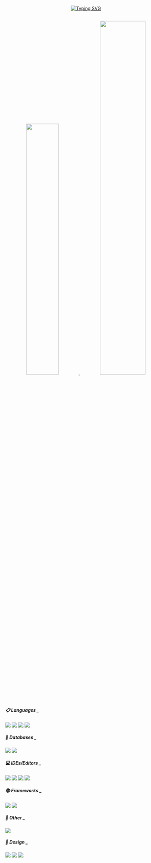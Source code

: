 <div align="center">
<br><br><br>

<!-- Don't just fork or copy it. Star it, please 🥺  -->

[![Typing SVG](https://readme-typing-svg.herokuapp.com?font=Oleo+Script&color=598036&size=35&center=true&vCenter=true&width=404&height=53&lines=%E3%80%80%E3%80%80Hi+there%2C+I'm+bear_nyong🧸.+%E3%80%80%E3%80%80)](https://git.io/typing-svg)

<br>

<!--
<a href="https://github.com/anuraghazra/github-readme-stats">
  <img height=200 align="center" margin-right=130 src="https://github-readme-stats.vercel.app/api?username=bearnyong&show_icons=true&theme=material-palenight&hide_border=true&bg_color=20232a&icon_color=E3E3E3A8&text_color=fff&title_color=598036&count_private=true"" />
</a>
<a href="https://github.com/anuraghazra/convoychat">
  <img height=200 align="center" src="https://github-readme-stats.vercel.app/api/top-langs?username=bearnyong&layout=compact&langs_count=8&card_width=400" />
</a>
-->
<!-- devpla's profile -->


<a href="https://github.com/anuraghazra/github-readme-stats">
  <img src="https://github-readme-stats.vercel.app/api?username=bearnyong&show_icons=true&theme=material-palenight&hide_border=true&bg_color=20232a&icon_color=E3E3E3A8&text_color=fff&title_color=598036&count_private=true" width=44.8% />
</a>
<a href="https://github.com/ashutosh00710/github-readme-activity-graph">
<img src="https://github-readme-activity-graph.vercel.app/graph?username=bearnyong&theme=react-dark&bg_color=20232a&hide_border=true&line=598036&color=598036" width=53.2%/>
</a>

<br/><br/>


<!--## Bear_nyong 👋 <br/>-->

<!--https://github.com/Ileriayo/markdown-badges-->
<div align="left">

<h5> 📋 Languages _&nbsp; </h5>
<img src="https://img.shields.io/badge/JAVA-437291?style=flat-square&logo=openjdk&logoColor=white"/>
<img src="https://img.shields.io/badge/HTML5-E34F26?style=flat-square&logo=html5&logoColor=white"/>
<img src="https://img.shields.io/badge/CSS3-1572B6?style=flat-square&logo=css3&logoColor=white"/>
<img src="https://img.shields.io/badge/Python-3670A0?style=flat-square&logo=python&logoColor=white"/>

<h5> 💾 Databases _&nbsp; </h5>
<img src="https://img.shields.io/badge/Oracle-F80000?style=flat-square&logo=oracle&logoColor=white"/>
<img src="https://img.shields.io/badge/MySQL-4479A1?style=flat-square&logo=mysql&logoColor=white"/>

<h5> 💻 IDEs/Editors _&nbsp; </h5>
<img src="https://img.shields.io/badge/Eclipse-2C2255?style=flat-square&logo=eclipseide&logoColor=white"/>
<img src="https://img.shields.io/badge/IntelliJ-777777?style=flat-square&logo=intellij-idea&logoColor=white"/>
<img src="https://img.shields.io/badge/Visual Studio Code-007ACC?style=flat-square&logo=visual-studio-code&logoColor=white"/>
<img src="https://img.shields.io/badge/Jupyter Notebook-F37626?style=flat-square&logo=jupyter&logoColor=white"/>

<h5> 📚 Frameworks _&nbsp; </h5>
<img src="https://img.shields.io/badge/Spring-6DB33F?style=flat-square&logo=spring&logoColor=white"/>
<img src="https://img.shields.io/badge/React-61DAFB?style=flat-square&logo=react&logoColor=white"/>

<h5> 🥅 Other _&nbsp; </h5>
<img src="https://img.shields.io/badge/Arduino-00878F?style=flat-square&logo=Arduino&logoColor=white"/>

<h5> 🎨 Design _&nbsp; </h5>
<img src="https://img.shields.io/badge/Figma-F24E1E?style=flat-square&logo=figma&logoColor=white"/>
<img src="https://img.shields.io/badge/Adobe Photoshop-31A8FF?style=flat-square&logo=adobephotoshop&logoColor=white"/>
<img src="https://img.shields.io/badge/Adobe Illustrator-FF9A00?style=flat-square&logo=adobeillustrator&logoColor=white"/>

</div>

 <!--

<h4> 💬 Social </h4>

![Instagram](https://img.shields.io/badge/Instagram-%23E4405F.svg?style=for-the-badge&logo=Instagram&logoColor=white)
<br><br>


<a href="https://github.com/devpla/github-stats">
 <img src="https://raw.githubusercontent.com/devpla/github-stats/output/generated/languages.svg?color=598036" width=50% />
</a>

-->



<br><br><br>



<!--
﻿[![Top Langs](https://github-readme-stats.vercel.app/api/top-langs/?username=bearnyong&langs_count=15&layout=compact&theme=dark)](https://github.com/bearnyong/bearnyong)

[![Hits](https://hits.seeyoufarm.com/api/count/incr/badge.svg?url=https%3A%2F%2Fgithub.com%2Fdevpla&count_bg=%23918FE0&title_bg=%23545454&icon=github.svg&icon_color=%23E7E7E7&title=Views&edge_flat=false)](https://hits.seeyoufarm.com)</div>
-->

<!--
**devpla/devpla** is a ✨ _special_ ✨ repository because its `README.md` (this file) appears on your GitHub profile.

Here are some ideas to get you started:

- 🔭 I’m currently working on ...
- 🌱 I’m currently learning ...
- 👯 I’m looking to collaborate on ...
- 🤔 I’m looking for help with ...
- 💬 Ask me about ...
- 📫 How to reach me: ...
- 😄 Pronouns: ...
- ⚡ Fun fact: ...
  -->
